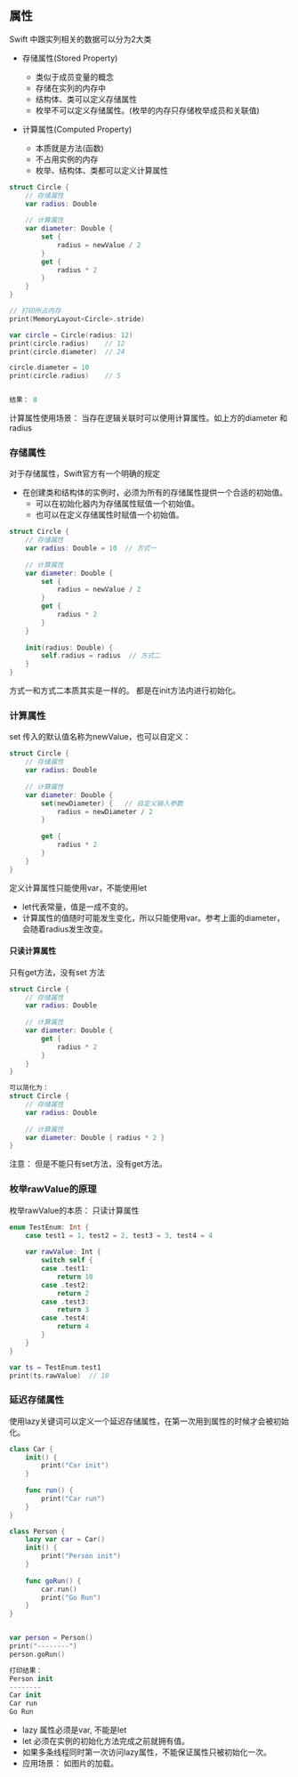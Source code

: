 ## 属性
Swift 中跟实列相关的数据可以分为2大类
- 存储属性(Stored Property)
  - 类似于成员变量的概念
  - 存储在实列的内存中
  - 结构体、类可以定义存储属性
  - 枚举不可以定义存储属性。(枚举的内存只存储枚举成员和关联值)

- 计算属性(Computed Property)
  - 本质就是方法(函数)
  - 不占用实例的内存
  - 枚举、结构体、类都可以定义计算属性

```swift
struct Circle {
    // 存储属性
    var radius: Double
    
    // 计算属性
    var diameter: Double {
        set {
            radius = newValue / 2
        }
        get {
            radius * 2
        }
    }
}

// 打印所占内存
print(MemoryLayout<Circle>.stride)   

var circle = Circle(radius: 12)
print(circle.radius)    // 12
print(circle.diameter)  // 24

circle.diameter = 10
print(circle.radius)    // 5


结果： 8
```
计算属性使用场景： 当存在逻辑关联时可以使用计算属性。如上方的diameter 和 radius

### 存储属性
对于存储属性，Swift官方有一个明确的规定
- 在创建类和结构体的实例时，必须为所有的存储属性提供一个合适的初始值。
    - 可以在初始化器内为存储属性赋值一个初始值。
    - 也可以在定义存储属性时赋值一个初始值。
```swift
struct Circle {
    // 存储属性
    var radius: Double = 10  // 方式一
    
    // 计算属性
    var diameter: Double {
        set {
            radius = newValue / 2
        }
        get {
            radius * 2
        }
    }
    
    init(radius: Double) {
        self.radius = radius  // 方式二
    }
}
```
方式一和方式二本质其实是一样的。 都是在init方法内进行初始化。

### 计算属性
set 传入的默认值名称为newValue，也可以自定义：
```swift
struct Circle {
    // 存储属性
    var radius: Double
    
    // 计算属性
    var diameter: Double {
        set(newDiameter) {   // 自定义输入参数
            radius = newDiameter / 2
        }
        
        get {
            radius * 2
        }
    }
}
```
定义计算属性只能使用var，不能使用let
- let代表常量，值是一成不变的。
- 计算属性的值随时可能发生变化，所以只能使用var。参考上面的diameter，会随着radius发生改变。


#### 只读计算属性
只有get方法，没有set 方法
```swift
struct Circle {
    // 存储属性
    var radius: Double
    
    // 计算属性
    var diameter: Double {
        get {
            radius * 2
        }
    }
}

可以简化为：
struct Circle {
    // 存储属性
    var radius: Double
    
    // 计算属性
    var diameter: Double { radius * 2 }
}
```
注意： 但是不能只有set方法，没有get方法。

### 枚举rawValue的原理
枚举rawValue的本质： 只读计算属性
```swift
enum TestEnum: Int {
    case test1 = 1, test2 = 2, test3 = 3, test4 = 4
   
    var rawValue: Int {
        switch self {
        case .test1:
            return 10
        case .test2:
            return 2
        case .test3:
            return 3
        case .test4:
            return 4
        }
    }
}

var ts = TestEnum.test1
print(ts.rawValue)  // 10
```

### 延迟存储属性
使用lazy关键词可以定义一个延迟存储属性，在第一次用到属性的时候才会被初始化。
```swift
class Car {
    init() {
        print("Car init")
    }
    
    func run() {
        print("Car run")
    }
}

class Person {
    lazy var car = Car()
    init() {
        print("Person init")
    }
    
    func goRun() {
        car.run()
        print("Go Run")
    }
}


var person = Person()
print("--------")
person.goRun()

打印结果：
Person init
--------
Car init
Car run
Go Run
```

- lazy 属性必须是var, 不能是let
- let 必须在实例的初始化方法完成之前就拥有值。
- 如果多条线程同时第一次访问lazy属性，不能保证属性只被初始化一次。
- 应用场景： 如图片的加载。

